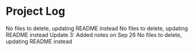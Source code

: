 # Project Log
No files to delete, updating README instead
No files to delete, updating README instead
Update 3: Added notes on Sep 26
No files to delete, updating README instead

